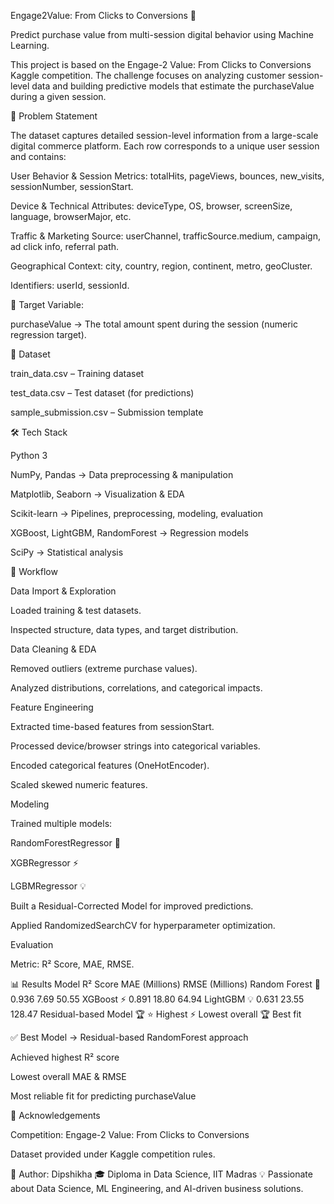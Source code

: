 Engage2Value: From Clicks to Conversions 🎯

Predict purchase value from multi-session digital behavior using Machine Learning.

This project is based on the Engage-2 Value: From Clicks to Conversions Kaggle competition. The challenge focuses on analyzing customer session-level data and building predictive models that estimate the purchaseValue during a given session.

📌 Problem Statement

The dataset captures detailed session-level information from a large-scale digital commerce platform. Each row corresponds to a unique user session and contains:

User Behavior & Session Metrics: totalHits, pageViews, bounces, new_visits, sessionNumber, sessionStart.

Device & Technical Attributes: deviceType, OS, browser, screenSize, language, browserMajor, etc.

Traffic & Marketing Source: userChannel, trafficSource.medium, campaign, ad click info, referral path.

Geographical Context: city, country, region, continent, metro, geoCluster.

Identifiers: userId, sessionId.

🎯 Target Variable:

purchaseValue → The total amount spent during the session (numeric regression target).

📂 Dataset

train_data.csv – Training dataset

test_data.csv – Test dataset (for predictions)

sample_submission.csv – Submission template


🛠️ Tech Stack

Python 3

NumPy, Pandas → Data preprocessing & manipulation

Matplotlib, Seaborn → Visualization & EDA

Scikit-learn → Pipelines, preprocessing, modeling, evaluation

XGBoost, LightGBM, RandomForest → Regression models

SciPy → Statistical analysis

🚀 Workflow

Data Import & Exploration

Loaded training & test datasets.

Inspected structure, data types, and target distribution.

Data Cleaning & EDA

Removed outliers (extreme purchase values).

Analyzed distributions, correlations, and categorical impacts.

Feature Engineering

Extracted time-based features from sessionStart.

Processed device/browser strings into categorical variables.

Encoded categorical features (OneHotEncoder).

Scaled skewed numeric features.

Modeling

Trained multiple models:

RandomForestRegressor 🌲

XGBRegressor ⚡

LGBMRegressor 💡

Built a Residual-Corrected Model for improved predictions.

Applied RandomizedSearchCV for hyperparameter optimization.

Evaluation

Metric: R² Score, MAE, RMSE.

📊 Results
Model	R² Score	MAE (Millions)	RMSE (Millions)
Random Forest 🌲	0.936	7.69	50.55
XGBoost ⚡	0.891	18.80	64.94
LightGBM 💡	0.631	23.55	128.47
Residual-based Model 🏆	⭐ Highest	⚡ Lowest overall	🏆 Best fit

✅ Best Model → Residual-based RandomForest approach

Achieved highest R² score

Lowest overall MAE & RMSE

Most reliable fit for predicting purchaseValue


🙌 Acknowledgements

Competition: Engage-2 Value: From Clicks to Conversions

Dataset provided under Kaggle competition rules.

🔗 Author: Dipshikha
🎓 Diploma in Data Science, IIT Madras
💡 Passionate about Data Science, ML Engineering, and AI-driven business solutions.
